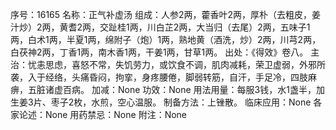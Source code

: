 序号：16165
名称：正气补虚汤
组成：人参2两，藿香叶2两，厚朴（去粗皮，姜汁炒）2两，黄耆2两，交趾桂1两，川白芷2两，大当归（去尾）2两，五味子1两，白术1两，半夏1两，绵附子（炮）1两，熟地黄（酒洗，炒）2两，川芎2两，白茯神2两，丁香1两，南木香1两，干姜1两，甘草1两。
出处：《得效》卷八。
主治：忧恚思虑，喜怒不常，失饥劳力，或饮食不调，肌肉减耗，荣卫虚弱，外邪所袭，入于经络，头痛昏闷，拘挛，身疼腰倦，脚弱转筋，自汗，手足冷，四肢麻痹，五脏诸虚百病。
加减：None
功效：None
用法用量：每服3钱，水1盏半，加生姜3片、枣子2枚，水煎，空心温服。
制备方法：上锉散。
临床应用：None
各家论述：None
用药禁忌：None
附注：None
